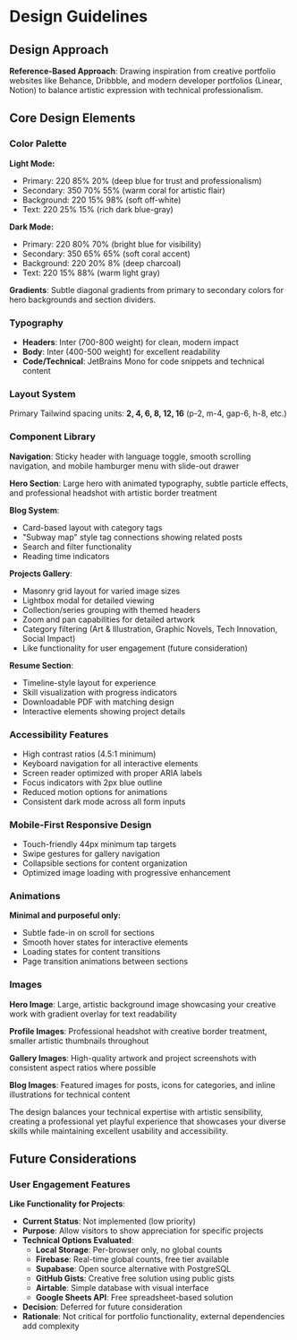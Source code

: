 # Design Guidelines

## Design Approach

**Reference-Based Approach**: Drawing inspiration from creative portfolio websites like Behance, Dribbble, and modern developer portfolios (Linear, Notion) to balance artistic expression with technical professionalism.

## Core Design Elements

### Color Palette

**Light Mode:**

- Primary: 220 85% 20% (deep blue for trust and professionalism)
- Secondary: 350 70% 55% (warm coral for artistic flair)
- Background: 220 15% 98% (soft off-white)
- Text: 220 25% 15% (rich dark blue-gray)

**Dark Mode:**

- Primary: 220 80% 70% (bright blue for visibility)
- Secondary: 350 65% 65% (soft coral accent)
- Background: 220 20% 8% (deep charcoal)
- Text: 220 15% 88% (warm light gray)

**Gradients**: Subtle diagonal gradients from primary to secondary colors for hero backgrounds and section dividers.

### Typography

- **Headers**: Inter (700-800 weight) for clean, modern impact
- **Body**: Inter (400-500 weight) for excellent readability
- **Code/Technical**: JetBrains Mono for code snippets and technical content

### Layout System

Primary Tailwind spacing units: **2, 4, 6, 8, 12, 16** (p-2, m-4, gap-6, h-8, etc.)

### Component Library

**Navigation**: Sticky header with language toggle, smooth scrolling navigation, and mobile hamburger menu with slide-out drawer

**Hero Section**: Large hero with animated typography, subtle particle effects, and professional headshot with artistic border treatment

**Blog System**:

- Card-based layout with category tags
- "Subway map" style tag connections showing related posts
- Search and filter functionality
- Reading time indicators

**Projects Gallery**:

- Masonry grid layout for varied image sizes
- Lightbox modal for detailed viewing
- Collection/series grouping with themed headers
- Zoom and pan capabilities for detailed artwork
- Category filtering (Art & Illustration, Graphic Novels, Tech Innovation, Social Impact)
- Like functionality for user engagement (future consideration)

**Resume Section**:

- Timeline-style layout for experience
- Skill visualization with progress indicators
- Downloadable PDF with matching design
- Interactive elements showing project details

### Accessibility Features

- High contrast ratios (4.5:1 minimum)
- Keyboard navigation for all interactive elements
- Screen reader optimized with proper ARIA labels
- Focus indicators with 2px blue outline
- Reduced motion options for animations
- Consistent dark mode across all form inputs

### Mobile-First Responsive Design

- Touch-friendly 44px minimum tap targets
- Swipe gestures for gallery navigation
- Collapsible sections for content organization
- Optimized image loading with progressive enhancement

### Animations

**Minimal and purposeful only:**

- Subtle fade-in on scroll for sections
- Smooth hover states for interactive elements
- Loading states for content transitions
- Page transition animations between sections

### Images

**Hero Image**: Large, artistic background image showcasing your creative work with gradient overlay for text readability

**Profile Images**: Professional headshot with creative border treatment, smaller artistic thumbnails throughout

**Gallery Images**: High-quality artwork and project screenshots with consistent aspect ratios where possible

**Blog Images**: Featured images for posts, icons for categories, and inline illustrations for technical content

The design balances your technical expertise with artistic sensibility, creating a professional yet playful experience that showcases your diverse skills while maintaining excellent usability and accessibility.

## Future Considerations

### User Engagement Features

**Like Functionality for Projects**:

- **Current Status**: Not implemented (low priority)
- **Purpose**: Allow visitors to show appreciation for specific projects
- **Technical Options Evaluated**:
  - **Local Storage**: Per-browser only, no global counts
  - **Firebase**: Real-time global counts, free tier available
  - **Supabase**: Open source alternative with PostgreSQL
  - **GitHub Gists**: Creative free solution using public gists
  - **Airtable**: Simple database with visual interface
  - **Google Sheets API**: Free spreadsheet-based solution
- **Decision**: Deferred for future consideration
- **Rationale**: Not critical for portfolio functionality, external dependencies add complexity
